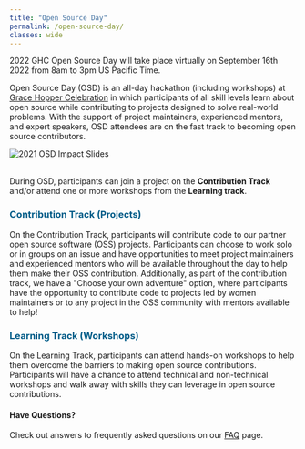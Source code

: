 ```yaml
---
title: "Open Source Day"
permalink: /open-source-day/
classes: wide
---
```


2022 GHC Open Source Day will take place virtually on September 16th 2022 from 8am to 3pm US Pacific Time.

Open Source Day (OSD) is an all-day hackathon (including workshops) at [Grace Hopper Celebration](https://ghc.anitab.org/) in which participants of all skill levels learn about open source while contributing to projects designed to solve real-world problems. With the support of project maintainers, experienced mentors, and expert speakers, OSD attendees are on the fast track to becoming open source contributors.

<img src="{{ site.baseurl }}/assets/images/2021_osd_impact.png" alt="2021 OSD Impact Slides">
<br />
<br />

During OSD, participants can join a project on the **Contribution Track** and/or attend one or more workshops from the **Learning track**.

<h3 style="color: #005C88;"> Contribution Track (Projects) </h3>
On the Contribution Track, participants will contribute code to our partner open source software (OSS) projects.
 Participants can choose to work solo or in groups on an issue and have opportunities to meet project maintainers
 and experienced mentors who will be available throughout the day to help them make their OSS contribution.
 Additionally, as part of the contribution track, we have a "Choose your own adventure" option, where participants
 have the opportunity to contribute code to projects led by women maintainers or to any project in the OSS
 community with mentors available to help!

<h3 style="color: #005C88;"> Learning Track (Workshops) </h3>
On the Learning Track, participants can attend hands-on workshops to help them overcome the barriers to making
 open source contributions. Participants will have a chance to attend technical and non-technical workshops and walk
 away with skills they can leverage in open source contributions.

#### Have Questions?
Check out answers to frequently asked questions on our [FAQ](/faq/) page.
